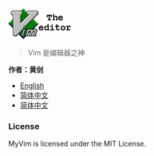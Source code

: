 ![Vim Logo](images/vimlogo.gif)

> Vim 是编辑器之神

**作者：黄剑**

* [English](doc/en/README.md)
* [简体中文](doc/zh/README.md)
* [简体中文](doc/zh-tw/README.md)

### License

MyVim is licensed under the MIT License.

